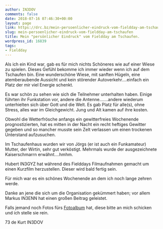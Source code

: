 ```yaml
---
author: IN3DOV
comments: false
date: 2018-07-16 07:46:30+00:00
layout: page
link: https://drc.bz/mein-persoenlicher-eindruck-vom-fieldday-am-tschaufen/
slug: mein-persoenlicher-eindruck-vom-fieldday-am-tschaufen
title: Mein "persönlicher Eindruck" vom Fieldday am Tschaufen.
wordpress_id: 16839
tags:
- Fieldday
---
```


Als ich ein Kind war, gab es für mich nichts Schöneres wie auf einer Wiese zu spielen. Dieses Gefühl bekomme ich immer wieder wenn ich auf dem Tschaufen bin. Eine wunderschöne Wiese, mit sanften Hügeln, eine atemberaubende Aussicht und kein störender Autoverkehr….einfach ein Platz der mir viel Energie schenkt.

Es war schön zu sehen wie sich die Teilnehmer unterhalten haben. Einige führten ihr Funkstation vor, andere die Antenne…….andere wiederum unterhielten sich über Gott und die Welt. Es gab Platz für alle(s), ohne Stress, alles war im Gleichgewicht. Jung und Alt kamen auf ihre kosten.

Obwohl die Wetterfrösche anfangs ein gewitterfreies Wochenende prognostizierten, hat es mitten in der Nacht ein recht heftiges Gewitter gegeben und so mancher musste sein Zelt verlassen um einen trockenen Unterstand aufzusuchen.

Im Tschaufenhaus wurden wir von Jörgs (er ist auch ein Funkamateur) Mutter, der Wirtin, sehr gut verköstigt. Mehrmals wurde der ausgezeichnete Kaiserschmarrn erwähnt….hmhm.

Hubert IN3GYZ hat während des Fielddays Filmaufnahmen gemacht um einen Kurzfilm herzustellen. Dieser wird bald fertig sein.

Für mich war es ein schönes Wochenende an dem ich noch lange zehren werde.

Danke an jene die sich um die Organisation gekümmert haben; vor allem Markus IN3ENN hat einen großen Beitrag geleistet.

Falls jemand noch Fotos fürs [Fotoalbum](https://drc.bz/drc-intern/fotoalbum/?occur=1&cover=0&album=171#wppa-container-1) hat, diese bitte an mich schicken und ich stelle sie rein.

73 de Kurt IN3DOV
